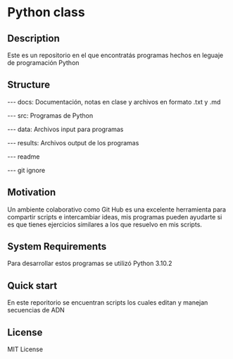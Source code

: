# Python class

## Description 

Este es un repositorio en el que encontratás programas hechos en leguaje de programación Python

## Structure

--- docs: Documentación, notas en clase y archivos en formato .txt y .md

--- src: Programas de Python 

--- data: Archivos input para programas 

--- results: Archivos output de los programas 

--- readme

--- git ignore 

## Motivation 

Un ambiente colaborativo como Git Hub es una excelente herramienta para compartir scripts e intercambiar ideas, mis programas pueden ayudarte si es que tienes ejercicios similares a los que resuelvo en mis scripts. 

## System Requirements  

Para desarrollar estos programas se utilizó Python 3.10.2

## Quick start 

En este reporitorio se encuentran scripts los cuales editan y manejan secuencias de ADN 

## License 
MIT License
